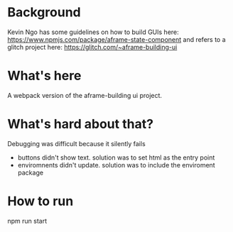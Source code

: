 # Background

Kevin Ngo has some guidelines on how to build GUIs here:
https://www.npmjs.com/package/aframe-state-component
and refers to a glitch project here:
https://glitch.com/~aframe-building-ui

# What's here
A webpack version of the aframe-building ui project.

# What's hard about that?
Debugging was difficult because it silently fails
* buttons didn't show text.  solution was to set html as the entry point
* enviromnents didn't update. solution was to include the enviroment package

# How to run
npm run start
